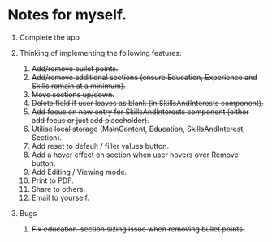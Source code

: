 # Notes for myself.

1. Complete the app
2. Thinking of implementing the following features:

   1. ~~Add/remove bullet points.~~
   2. ~~Add/remove additional sections (ensure Education, Experience and Skills remain at a minimum).~~
   3. ~~Move sections up/down.~~
   4. ~~Delete field if user leaves as blank (in SkillsAndInterests component).~~
   5. ~~Add focus on new entry for SkillsAndInterests component (either add focus or just add placeholder).~~
   6. ~~Utilise local storage~~ (~~MainContent~~, ~~Education~~, ~~SkillsAndInterest~~, ~~Section~~).
   7. Add reset to default / filler values button.
   8. Add a hover effect on section when user hovers over Remove button.
   9. Add Editing / Viewing mode.
   10. Print to PDF.
   11. Share to others.
   12. Email to yourself.

3. Bugs
   1. ~~Fix education-section sizing issue when removing bullet points.~~
